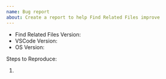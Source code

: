```yaml
---
name: Bug report
about: Create a report to help Find Related Files improve
---
```


<!-- Please search existing issues to avoid creating duplicates. -->

- Find Related Files Version:
  <!-- Use Help > Report Issue to prefill these. -->
- VSCode Version:
- OS Version:

Steps to Reproduce:

1.
